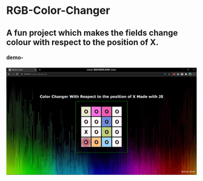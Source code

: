 # RGB-Color-Changer
 
## A fun project which makes the fields change colour with respect to the position of X. 
#### demo-
![](upload.gif)
